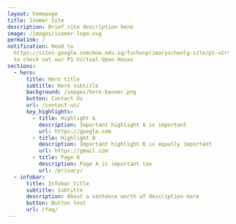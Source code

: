 ```yaml
---
layout: homepage
title: Isomer Site
description: Brief site description here
image: /images/isomer-logo.svg
permalink: /
notification: Head to
  https://sites.google.com/moe.edu.sg/fuchunprimaryschoolg-site/p1-virtual-open-house
  to check out our P1 Virtual Open House
sections:
  - hero:
      title: Hero title
      subtitle: Hero subtitle
      background: /images/hero-banner.png
      button: Contact Us
      url: /contact-us/
      key_highlights:
        - title: Highlight A
          description: Important highlight A is important
          url: https://google.com
        - title: Highlight B
          description: Important highlight B is equally important
          url: https://gmail.com
        - title: Page A
          description: Page A is important too
          url: /privacy/
  - infobar:
      title: Infobar title
      subtitle: Subtitle
      description: About a sentence worth of description here
      button: Button text
      url: /faq/
---
```

